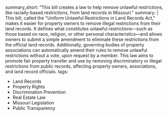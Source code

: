 summary_short: "This bill creates a law to help remove unlawful restrictions, like racially-based restrictions, from land records in Missouri."
summary: |
  This bill, called the "Uniform Unlawful Restrictions in Land Records Act," makes it easier for property owners to remove illegal restrictions from their land records. It defines what constitutes unlawful restrictions—such as those based on race, religion, or other personal characteristics—and allows owners to submit a simple amendment to eliminate these restrictions from the official land records. Additionally, governing bodies of property associations can automatically amend their rules to remove unlawful restrictions without a vote, upon request by a member. This law aims to promote fair property transfer and use by removing discriminatory or illegal restrictions from public records, affecting property owners, associations, and land record officials.
tags:
  - Land Records
  - Property Rights
  - Discrimination Prevention
  - Real Estate Law
  - Missouri Legislation
  - Public Transparency
